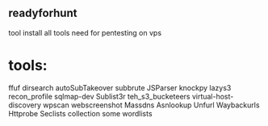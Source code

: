 ## readyforhunt
tool install all tools need for pentesting on vps 

# tools:
ffuf
dirsearch
autoSubTakeover
subbrute
JSParser
knockpy
lazys3
recon_profile
sqlmap-dev
Sublist3r
teh_s3_bucketeers
virtual-host-discovery
wpscan
webscreenshot
Massdns
Asnlookup
Unfurl
Waybackurls
Httprobe
Seclists collection
some wordlists
